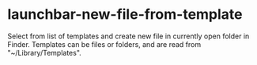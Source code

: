 # launchbar-new-file-from-template

Select from list of templates and create new file in currently open folder in Finder. 
Templates can be files or folders, and are read from "~/Library/Templates".
